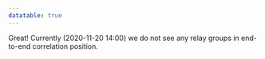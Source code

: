 ```yaml
---
datatable: true
---
```



Great! Currently (2020-11-20 14:00) we do not see any relay groups
in end-to-end correlation position.
